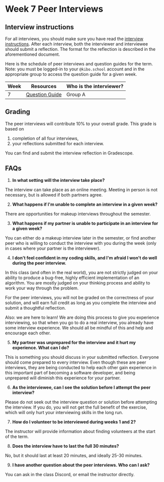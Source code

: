 <!--meta exposure: repeat -->
<!--meta assessmentFormat: interview,shortAnswer  -->
<!--meta submissionVia: GradeScope -->
<!--meta instructionType: specific -->
<!--meta submissionFormatFlexibility: no -->
<!--meta submissionTopicFlexibility: no -->
<!--meta rubricAvailable: yes -->
<!--meta rubricShared: yes -->
<!--meta groupWork: yes -->
<!--meta automatedGrading: 0 -->
<!--meta studentInstructionsLink: course-data-structures-and-algorithms/src/lessons/week-07/interviews-7.md -->
<!--meta topics: interviewPrep,basicProgramming,complexityAnalysis -->

# Week 7 Peer Interviews

## Interview instructions

For all interviews, you should make sure you have read the [interview
instructions](https://docs.google.com/document/d/1WVr0HgCoI_0uhFR9U0MkY7lXQxfRQptx5fHWK-wWSLU/edit#). After each
interview, both the interviewer and interviewee should submit a reflection. The format for the reflection is described
in the aforementioned document.

Here is the schedule of peer interviews and question guides for the term. Note: you must be logged-in to your
`@kibo.school` account and in the appropriate group to access the question guide for a given week.

| Week | Resources | Who is the interviewer? |
|------|-------|---------------------|
| 7    | [Question Guide](https://docs.google.com/document/d/1TvhQU89a2t6-aTMNC2eWkzMFUKvj6e6OuVRzMDCCB9s/edit?usp=sharing) | Group A  |

## Grading

The peer interviews will contribute 10% to your overall grade. This grade is based on

1) completion of all four interviews,
2) your reflections submitted for each interview.

You can find and submit the interview reflection in Gradescope.

## FAQs

1. **In what setting will the interview take place?**

The interview can take place as an online meeting. Meeting in person is not necessary, but is allowed if both partners
agree.

2. **What happens if I'm unable to complete an interview in a given week?**

There are opportunities for makeup interviews throughout the semester.

3. **What happens if my partner is unable to participate in an interview for a given week?**

You can either do a makeup interview later in the semester, or find another peer who is willing to conduct the interview
with you during the week (only in cases where your partner is the interviewer).

4. **I don't feel confident in my coding skills, and I'm afraid I won't do well during the peer interview.**

In this class (and often in the real world), you are not strictly judged on your ability to produce a bug-free, highly
efficient implementation of an algorithm. You are mostly judged on your thinking process and ability to work your way
through the problem.

For the peer interviews, you will not be graded on the correctness of your solution, and will earn full credit as long
as you complete the interview and submit a thoughtful reflection.

Also: we are here to learn! We are doing this process to give you experience interviewing, so that when you go to do a
real interview, you already have some interview experience. We should all be mindful of this and help and encourage each
other.

5. **My partner was unprepared for the interview and it hurt my experience. What can I do?**

This is something you should discuss in your submitted reflection. Everyone should come prepared to every interview.
Even though these are peer interviews, they are being conducted to help each other gain experience in this important
part of becoming a software developer, and being unprepared will diminish this experience for your partner.

6. **As the interviewee, can I see the solution before I attempt the peer interview?**

Please do not seek out the interview question or solution before attempting the interview. If you do, you will not get
the full benefit of the exercise, which will only hurt your interviewing skills in the long run.

7. **How do I volunteer to be interviewed during weeks 1 and 2?**

The instructor will provide information about finding volunteers at the start of the term.

8. **Does the interview have to last the full 30 minutes?**

No, but it should last at least 20 minutes, and ideally 25-30 minutes.

9. **I have another question about the peer interviews. Who can I ask?**

You can ask in the class Discord, or email the instructor directly.
